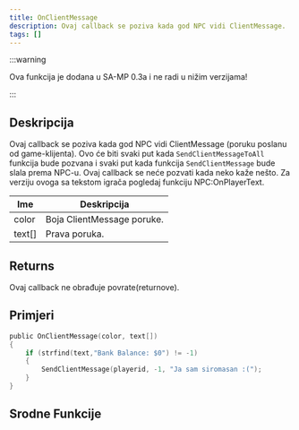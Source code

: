 ```yaml
---
title: OnClientMessage
description: Ovaj callback se poziva kada god NPC vidi ClientMessage.
tags: []
---
```


:::warning

Ova funkcija je dodana u SA-MP 0.3a i ne radi u nižim verzijama!

:::

## Deskripcija

Ovaj callback se poziva kada god NPC vidi ClientMessage (poruku poslanu od game-klijenta). Ovo će biti svaki put kada `SendClientMessageToAll` funkcija bude pozvana i svaki put kada funkcija `SendClientMessage` bude slala prema NPC-u. Ovaj callback se neće pozvati kada neko kaže nešto. Za verziju ovoga sa tekstom igrača pogledaj funkciju NPC:OnPlayerText.

| Ime    | Deskripcija                |
| ------ | -------------------------- |
| color  | Boja ClientMessage poruke. |
| text[] | Prava poruka.              |

## Returns

Ovaj callback ne obrađuje povrate(returnove).

## Primjeri

```c
public OnClientMessage(color, text[])
{
    if (strfind(text,"Bank Balance: $0") != -1)
    {
        SendClientMessage(playerid, -1, "Ja sam siromasan :(");
    }
}
```

## Srodne Funkcije
